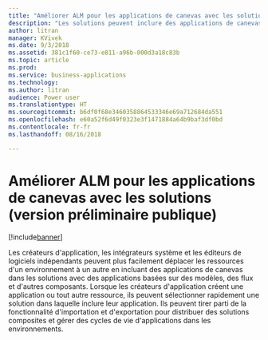 ```yaml
---
title: "Améliorer ALM pour les applications de canevas avec les solutions"
description: "Les solutions peuvent inclure des applications de canevas avec des applications basées sur des modèles, des flux et d'autres composants."
author: litran
manager: KVivek
ms.date: 9/3/2018
ms.assetid: 381c1f60-ce73-e811-a96b-000d3a18c83b
ms.topic: article
ms.prod: 
ms.service: business-applications
ms.technology: 
ms.author: litran
audience: Power user
ms.translationtype: HT
ms.sourcegitcommit: b6df0f68e3460358864533346e69a712684da551
ms.openlocfilehash: e60a52f6d49f0323e3f1471884a64b9baf3df0bd
ms.contentlocale: fr-fr
ms.lasthandoff: 08/16/2018

---
```

# <a name="improve-alm-for-canvas-apps-with-solutions-public-preview"></a>Améliorer ALM pour les applications de canevas avec les solutions (version préliminaire publique)


[!include[banner](../../includes/banner.md)]

Les créateurs d'application, les intégrateurs système et les éditeurs de logiciels indépendants peuvent plus facilement déplacer les ressources d'un environnement à un autre en incluant des applications de canevas dans les solutions avec des applications basées sur des modèles, des flux et d'autres composants. Lorsque les créateurs d'application créent une application ou tout autre ressource, ils peuvent sélectionner rapidement une solution dans laquelle inclure leur application. Ils peuvent tirer parti de la fonctionnalité d'importation et d'exportation pour distribuer des solutions composites et gérer des cycles de vie d'applications dans les environnements.

